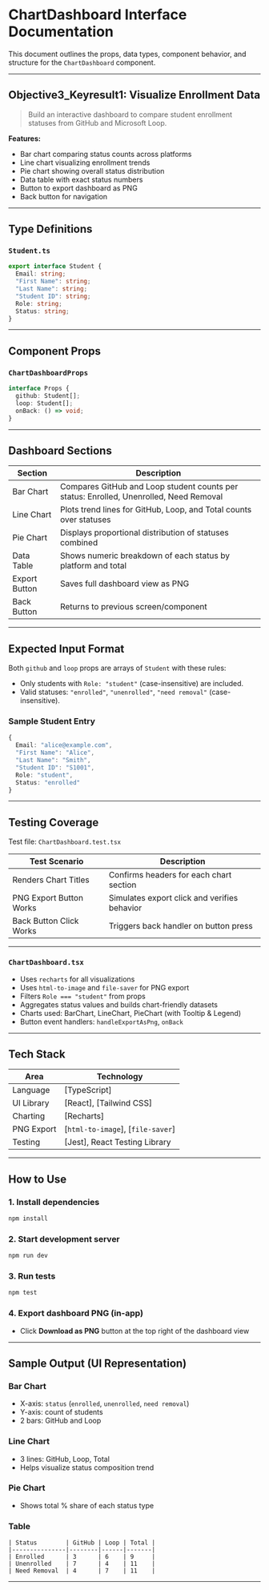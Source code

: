 #  ChartDashboard Interface Documentation

This document outlines the props, data types, component behavior, and structure for the `ChartDashboard` component.

---

##  Objective3_Keyresult1: Visualize Enrollment Data  
> Build an interactive dashboard to compare student enrollment statuses from GitHub and Microsoft Loop.  

**Features:**
- Bar chart comparing status counts across platforms
- Line chart visualizing enrollment trends
- Pie chart showing overall status distribution
- Data table with exact status numbers
- Button to export dashboard as PNG
- Back button for navigation

---

##  Type Definitions

### `Student.ts`

```ts
export interface Student {
  Email: string;
  "First Name": string;
  "Last Name": string;
  "Student ID": string;
  Role: string;
  Status: string;
}
```

---

##  Component Props

### `ChartDashboardProps`

```ts
interface Props {
  github: Student[];
  loop: Student[];
  onBack: () => void;
}
```

---

##  Dashboard Sections

| Section         | Description                                                                 |
|------------------|------------------------------------------------------------------------------|
| Bar Chart        | Compares GitHub and Loop student counts per status: Enrolled, Unenrolled, Need Removal |
| Line Chart       | Plots trend lines for GitHub, Loop, and Total counts over statuses         |
| Pie Chart        | Displays proportional distribution of statuses combined                    |
| Data Table       | Shows numeric breakdown of each status by platform and total               |
| Export Button    | Saves full dashboard view as PNG                                            |
| Back Button      | Returns to previous screen/component                                        |

---

##  Expected Input Format

Both `github` and `loop` props are arrays of `Student` with these rules:

- Only students with `Role: "student"` (case-insensitive) are included.
- Valid statuses: `"enrolled"`, `"unenrolled"`, `"need removal"` (case-insensitive).

###  Sample Student Entry

```ts
{
  Email: "alice@example.com",
  "First Name": "Alice",
  "Last Name": "Smith",
  "Student ID": "S1001",
  Role: "student",
  Status: "enrolled"
}
```

---

##  Testing Coverage

Test file: `ChartDashboard.test.tsx`

| Test Scenario                     | Description                                     |
|----------------------------------|-------------------------------------------------|
| Renders Chart Titles             | Confirms headers for each chart section         |
| PNG Export Button Works          | Simulates export click and verifies behavior    |
| Back Button Click Works          | Triggers back handler on button press           |

---


### `ChartDashboard.tsx`

- Uses `recharts` for all visualizations
- Uses `html-to-image` and `file-saver` for PNG export
- Filters `Role === "student"` from props
- Aggregates status values and builds chart-friendly datasets
- Charts used: BarChart, LineChart, PieChart (with Tooltip & Legend)
- Button event handlers: `handleExportAsPng`, `onBack`

---

##  Tech Stack

| Area                | Technology             |
|---------------------|------------------------|
| Language            | [TypeScript]|
| UI Library          | [React], [Tailwind CSS] |
| Charting            | [Recharts] |
| PNG Export          | [`html-to-image`], [`file-saver`] |
| Testing             | [Jest], React Testing Library |

---


##  How to Use

### 1. Install dependencies

```bash
npm install
```

### 2. Start development server

```bash
npm run dev
```

### 3. Run tests

```bash
npm test
```

### 4. Export dashboard PNG (in-app)

- Click **Download as PNG** button at the top right of the dashboard view

---

##  Sample Output (UI Representation)

###  Bar Chart

- X-axis: `status` (`enrolled`, `unenrolled`, `need removal`)
- Y-axis: count of students
- 2 bars: GitHub and Loop

###  Line Chart

- 3 lines: GitHub, Loop, Total
- Helps visualize status composition trend

###  Pie Chart

- Shows total % share of each status type

###  Table

```
| Status        | GitHub | Loop | Total |
|---------------|--------|------|-------|
| Enrolled      | 3      | 6    | 9     |
| Unenrolled    | 7      | 4    | 11    |
| Need Removal  | 4      | 7    | 11    |
```

---


